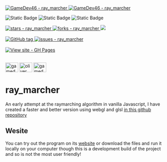 <a href="https://github.com/GameDev46" title="Go to GitHub repo">
    <img src="https://img.shields.io/static/v1?label=GameDev46&message=Profile&color=Green&logo=github&style=for-the-badge&labelColor=1f1f22" alt="GameDev46 - ray_marcher">
    <img src="https://img.shields.io/badge/Version-1.1.7-green?style=for-the-badge&labelColor=1f1f22&color=Green" alt="GameDev46 - ray_marcher">
</a>


![Static Badge](https://img.shields.io/badge/-HTML5-1f1f22?style=for-the-badge&logo=HTML5)
![Static Badge](https://img.shields.io/badge/-CSS-1f1f22?style=for-the-badge&logo=CSS3&logoColor=6060ef)
![Static Badge](https://img.shields.io/badge/-JavaScript-1f1f22?style=for-the-badge&logo=JavaScript)
    
<a href="https://github.com/GameDev46/ray_marcher/stargazers">
    <img src="https://img.shields.io/github/stars/GameDev46/ray_marcher?style=for-the-badge&labelColor=1f1f22" alt="stars - ray_marcher">
</a>
<a href="https://github.com/GameDev46/ray_marcher/forks">
    <img src="https://img.shields.io/github/forks/GameDev46/ray_marcher?style=for-the-badge&labelColor=1f1f22" alt="forks - ray_marcher">
</a>
<a href="https://github.com/GameDev46/ray_marcher/issues">
    <img src="https://img.shields.io/github/issues/GameDev46/ray_marcher?style=for-the-badge&labelColor=1f1f22&color=blue"/>
 </a>

<br>
<br>

<a href="https://github.com/GameDev46/ray_marcher/releases/">
    <img src="https://img.shields.io/github/tag/GameDev46/ray_marcher?include_prereleases=&sort=semver&color=Green&style=for-the-badge&labelColor=1f1f22" alt="GitHub tag">
</a>

<a href="https://github.com/GameDev46/ray_marcher/issues">
    <img src="https://img.shields.io/github/issues/GameDev46/ray_marcher?style=for-the-badge&labelColor=1f1f22" alt="issues - ray_marcher">
</a>

<br>
<br>

<div align="left">
<a href="https://gamedev46.github.io/ray_marcher/">
    <img src="https://img.shields.io/badge/View_site-GH_Pages-2ea44f?style=for-the-badge&labelColor=1f1f22" alt="View site - GH Pages">
</a>
</div>

<br>

<p align="left">
<a href="https://twitter.com/gamedev46" target="blank"><img align="center" src="https://raw.githubusercontent.com/rahuldkjain/github-profile-readme-generator/master/src/images/icons/Social/twitter.svg" alt="gamedev46" height="30" width="40" /></a>
<a href="https://instagram.com/oliver_pearce47" target="blank"><img align="center" src="https://raw.githubusercontent.com/rahuldkjain/github-profile-readme-generator/master/src/images/icons/Social/instagram.svg" alt="oliver_pearce47" height="30" width="40" /></a>
<a href="https://www.youtube.com/c/gamedev46" target="blank"><img align="center" src="https://raw.githubusercontent.com/rahuldkjain/github-profile-readme-generator/master/src/images/icons/Social/youtube.svg" alt="gamedev46" height="30" width="40" /></a>
</p>

# ray_marcher

An early attempt at the raymarching algorithm in vanilla Javascript, I have created a faster and better version using webgl and glsl [in this github repository](https://github.com/GameDev46/fractal_raytracer)

## Wesite

You can try out the program on its [website](https://gamedev46.github.io/ray_marcher/) or download the files and run it locally on your computer though this is a development build of the project and so is not the most user friendly!
